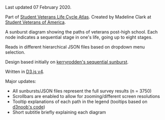 Last updated 07 February 2020.

Part of [Student Veterans Life Cycle Atlas](https://atlas.studentveterans.org/). Created by Madeline Clark at [Student Veterans of America](https://studentveterans.org/).

A sunburst diagram showing the paths of veterans post-high school. Each node indicates a sequential stage in one's life, going up to eight stages.

Reads in different hierarchical JSON files based on dropdown menu selection.

Design based initially on [kerryrodden's sequential sunburst](http://bl.ocks.org/kerryrodden/7090426).

Written in [D3.js v4](https://d3js.org/).

Major updates:
* All sunbursts/JSON files represent the full survey results (n = 3750)
* Scrollbars are enabled to allow for zooming/different screen resolutions
* Tooltip explanations of each path in the legend (tooltips based on [d3noob's code](https://bl.ocks.org/d3noob/a22c42db65eb00d4e369))
* Short subtitle briefly explaining each diagram
